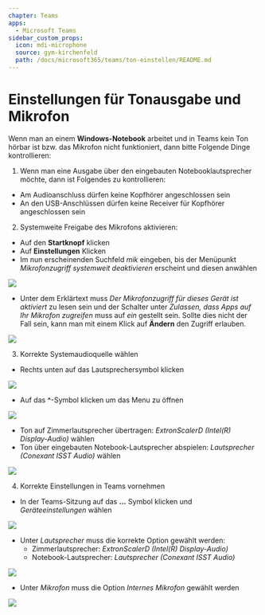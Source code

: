 ```yaml
---
chapter: Teams
apps:
  - Microsoft Teams
sidebar_custom_props:
  icon: mdi-microphone
  source: gym-kirchenfeld
  path: /docs/microsoft365/teams/ton-einstellen/README.md
---
```


# Einstellungen für Tonausgabe und Mikrofon



Wenn man an einem **Windows-Notebook** arbeitet und in Teams kein Ton hörbar ist bzw. das Mikrofon nicht funktioniert, dann bitte Folgende Dinge kontrollieren:



1. Wenn man eine Ausgabe über den eingebauten Notebooklautsprecher möchte, dann ist Folgendes zu kontrollieren:

  * Am Audioanschluss dürfen keine Kopfhörer angeschlossen sein
  * An den USB-Anschlüssen dürfen keine Receiver für Kopfhörer angeschlossen sein



2. Systemweite Freigabe des Mikrofons aktivieren:

  * Auf den __Startknopf__ klicken
  * Auf __Einstellungen__ Klicken
  * Im nun erscheinenden Suchfeld _mik_ eingeben, bis der Menüpunkt _Mikrofonzugriff systemweit deaktivieren_ erscheint und diesen anwählen

  ![](./images/teams-verwenden01.png)


 * Unter dem Erklärtext muss _Der Mikrofonzugriff für dieses Gerät ist aktiviert_ zu lesen sein und der Schalter unter _Zulassen, dass Apps auf Ihr Mikrofon zugreifen_ muss auf _ein_ gestellt sein. Sollte dies nicht der Fall sein, kann man mit einem Klick auf __Ändern__ den Zugriff erlauben.

 ![](./images/teams-verwenden03.png)



3. Korrekte Systemaudioquelle wählen

  * Rechts unten auf das Lautsprechersymbol klicken

![](./images/teams-verwenden08.png)

  * Auf das __^__-Symbol klicken um das Menu zu öffnen

![](./images/teams-verwenden09.png)

  * Ton auf Zimmerlautsprecher übertragen: _ExtronScalerD (Intel(R) Display-Audio)_ wählen
  * Ton über eingebauten Notebook-Lautsprecher abspielen: _Lautsprecher (Conexant ISST Audio)_ wählen

![](./images/teams-verwenden10.png)



4. Korrekte Einstellungen in Teams vornehmen


  * In der Teams-Sitzung auf das __...__ Symbol klicken und _Geräteeinstellungen_ wählen

  ![](./images/teams-verwenden05.png)


  * Unter _Lautsprecher_ muss die korrekte Option gewählt werden:
    * Zimmerlautsprecher: _ExtronScalerD (Intel(R) Display-Audio)_
    * Notebook-Lautsprecher: _Lautsprecher (Conexant ISST Audio)_

  ![](./images/teams-verwenden06.png)


  * Unter _Mikrofon_ muss die Option _Internes Mikrofon_ gewählt werden

  ![](./images/teams-verwenden07.png)
